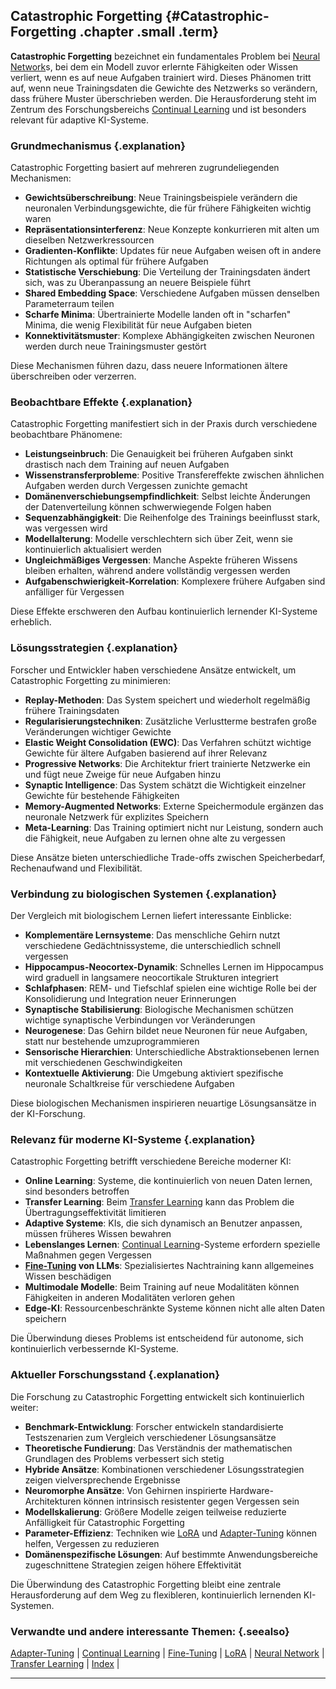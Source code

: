 ## Catastrophic Forgetting {#Catastrophic-Forgetting .chapter .small .term}

**Catastrophic Forgetting** bezeichnet ein fundamentales Problem bei [Neural Network](#Neural-Network)s, bei dem ein Modell zuvor erlernte Fähigkeiten oder Wissen verliert, wenn es auf neue Aufgaben trainiert wird.
Dieses Phänomen tritt auf, wenn neue Trainingsdaten die Gewichte des Netzwerks so verändern, dass frühere Muster überschrieben werden.
Die Herausforderung steht im Zentrum des Forschungsbereichs [Continual Learning](#Continual-Learning) und ist besonders relevant für adaptive KI-Systeme.

### Grundmechanismus {.explanation}

Catastrophic Forgetting basiert auf mehreren zugrundeliegenden Mechanismen:

- **Gewichtsüberschreibung**: Neue Trainingsbeispiele verändern die neuronalen Verbindungsgewichte, die für frühere Fähigkeiten wichtig waren
- **Repräsentationsinterferenz**: Neue Konzepte konkurrieren mit alten um dieselben Netzwerkressourcen
- **Gradienten-Konflikte**: Updates für neue Aufgaben weisen oft in andere Richtungen als optimal für frühere Aufgaben
- **Statistische Verschiebung**: Die Verteilung der Trainingsdaten ändert sich, was zu Überanpassung an neuere Beispiele führt
- **Shared Embedding Space**: Verschiedene Aufgaben müssen denselben Parameterraum teilen
- **Scharfe Minima**: Übertrainierte Modelle landen oft in "scharfen" Minima, die wenig Flexibilität für neue Aufgaben bieten
- **Konnektivitätsmuster**: Komplexe Abhängigkeiten zwischen Neuronen werden durch neue Trainingsmuster gestört

Diese Mechanismen führen dazu, dass neuere Informationen ältere überschreiben oder verzerren.

### Beobachtbare Effekte {.explanation}

Catastrophic Forgetting manifestiert sich in der Praxis durch verschiedene beobachtbare Phänomene:

- **Leistungseinbruch**: Die Genauigkeit bei früheren Aufgaben sinkt drastisch nach dem Training auf neuen Aufgaben
- **Wissenstransferprobleme**: Positive Transfereffekte zwischen ähnlichen Aufgaben werden durch Vergessen zunichte gemacht
- **Domänenverschiebungsempfindlichkeit**: Selbst leichte Änderungen der Datenverteilung können schwerwiegende Folgen haben
- **Sequenzabhängigkeit**: Die Reihenfolge des Trainings beeinflusst stark, was vergessen wird
- **Modellalterung**: Modelle verschlechtern sich über Zeit, wenn sie kontinuierlich aktualisiert werden
- **Ungleichmäßiges Vergessen**: Manche Aspekte früheren Wissens bleiben erhalten, während andere vollständig vergessen werden
- **Aufgabenschwierigkeit-Korrelation**: Komplexere frühere Aufgaben sind anfälliger für Vergessen

Diese Effekte erschweren den Aufbau kontinuierlich lernender KI-Systeme erheblich.

### Lösungsstrategien {.explanation}

Forscher und Entwickler haben verschiedene Ansätze entwickelt, um Catastrophic Forgetting zu minimieren:

- **Replay-Methoden**: Das System speichert und wiederholt regelmäßig frühere Trainingsdaten
- **Regularisierungstechniken**: Zusätzliche Verlustterme bestrafen große Veränderungen wichtiger Gewichte
- **Elastic Weight Consolidation (EWC)**: Das Verfahren schützt wichtige Gewichte für ältere Aufgaben basierend auf ihrer Relevanz
- **Progressive Networks**: Die Architektur friert trainierte Netzwerke ein und fügt neue Zweige für neue Aufgaben hinzu
- **Synaptic Intelligence**: Das System schätzt die Wichtigkeit einzelner Gewichte für bestehende Fähigkeiten
- **Memory-Augmented Networks**: Externe Speichermodule ergänzen das neuronale Netzwerk für explizites Speichern
- **Meta-Learning**: Das Training optimiert nicht nur Leistung, sondern auch die Fähigkeit, neue Aufgaben zu lernen ohne alte zu vergessen

Diese Ansätze bieten unterschiedliche Trade-offs zwischen Speicherbedarf, Rechenaufwand und Flexibilität.

### Verbindung zu biologischen Systemen {.explanation}

Der Vergleich mit biologischem Lernen liefert interessante Einblicke:

- **Komplementäre Lernsysteme**: Das menschliche Gehirn nutzt verschiedene Gedächtnissysteme, die unterschiedlich schnell vergessen
- **Hippocampus-Neocortex-Dynamik**: Schnelles Lernen im Hippocampus wird graduell in langsamere neocortikale Strukturen integriert
- **Schlafphasen**: REM- und Tiefschlaf spielen eine wichtige Rolle bei der Konsolidierung und Integration neuer Erinnerungen
- **Synaptische Stabilisierung**: Biologische Mechanismen schützen wichtige synaptische Verbindungen vor Veränderungen
- **Neurogenese**: Das Gehirn bildet neue Neuronen für neue Aufgaben, statt nur bestehende umzuprogrammieren
- **Sensorische Hierarchien**: Unterschiedliche Abstraktionsebenen lernen mit verschiedenen Geschwindigkeiten
- **Kontextuelle Aktivierung**: Die Umgebung aktiviert spezifische neuronale Schaltkreise für verschiedene Aufgaben

Diese biologischen Mechanismen inspirieren neuartige Lösungsansätze in der KI-Forschung.

### Relevanz für moderne KI-Systeme {.explanation}

Catastrophic Forgetting betrifft verschiedene Bereiche moderner KI:

- **Online Learning**: Systeme, die kontinuierlich von neuen Daten lernen, sind besonders betroffen
- **Transfer Learning**: Beim [Transfer Learning](#Transfer-Learning) kann das Problem die Übertragungseffektivität limitieren
- **Adaptive Systeme**: KIs, die sich dynamisch an Benutzer anpassen, müssen früheres Wissen bewahren
- **Lebenslanges Lernen**: [Continual Learning](#Continual-Learning)-Systeme erfordern spezielle Maßnahmen gegen Vergessen
- **[Fine-Tuning](#Fine-Tuning) von LLMs**: Spezialisiertes Nachtraining kann allgemeines Wissen beschädigen
- **Multimodale Modelle**: Beim Training auf neue Modalitäten können Fähigkeiten in anderen Modalitäten verloren gehen
- **Edge-KI**: Ressourcenbeschränkte Systeme können nicht alle alten Daten speichern

Die Überwindung dieses Problems ist entscheidend für autonome, sich kontinuierlich verbessernde KI-Systeme.

### Aktueller Forschungsstand {.explanation}

Die Forschung zu Catastrophic Forgetting entwickelt sich kontinuierlich weiter:

- **Benchmark-Entwicklung**: Forscher entwickeln standardisierte Testszenarien zum Vergleich verschiedener Lösungsansätze
- **Theoretische Fundierung**: Das Verständnis der mathematischen Grundlagen des Problems verbessert sich stetig
- **Hybride Ansätze**: Kombinationen verschiedener Lösungsstrategien zeigen vielversprechende Ergebnisse
- **Neuromorphe Ansätze**: Von Gehirnen inspirierte Hardware-Architekturen können intrinsisch resistenter gegen Vergessen sein
- **Modellskalierung**: Größere Modelle zeigen teilweise reduzierte Anfälligkeit für Catastrophic Forgetting
- **Parameter-Effizienz**: Techniken wie [LoRA](#LoRA) und [Adapter-Tuning](#Adapter-Tuning) können helfen, Vergessen zu reduzieren
- **Domänenspezifische Lösungen**: Auf bestimmte Anwendungsbereiche zugeschnittene Strategien zeigen höhere Effektivität

Die Überwindung des Catastrophic Forgetting bleibt eine zentrale Herausforderung auf dem Weg zu flexibleren, kontinuierlich lernenden KI-Systemen.

### Verwandte und andere interessante Themen: {.seealso}

[Adapter-Tuning](#Adapter-Tuning) |
[Continual Learning](#Continual-Learning) |
[Fine-Tuning](#Fine-Tuning) |
[LoRA](#LoRA) |
[Neural Network](#Neural-Network) |
[Transfer Learning](#Transfer-Learning) |
[Index](#Index) |

----


